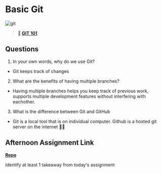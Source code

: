 # Basic Git

![git](https://git-scm.com/images/branching-illustration@2x.png)

> **📖 [GIT 101](https://codeworksacademy.com/fs-student-guide/resources/wk1/01-GIT)**

## Questions

1. In your own words, why do we use Git?
- Git keeps track of changes

2. What are the benefits of having multiple branches?
- Having multiple branches helps you keep track of previous work, supports multiple development features without interfering with eachother.

3. What is the difference between Git and GitHub
- Git is a local tool that is on individual computer. Github is a hosted git server on the internet 👨‍💻

## Afternoon Assignment Link

**[Repo](https://github.com/josuehdz0/day-1)**

Identify at least 1 takeaway from today's assignment
